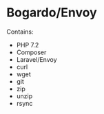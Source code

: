 # Bogardo/Envoy

Contains:

- PHP 7.2
- Composer
- Laravel/Envoy
- curl
- wget
- git
- zip
- unzip
- rsync